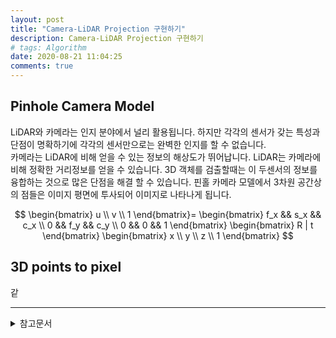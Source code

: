 ```yaml
---
layout: post
title: "Camera-LiDAR Projection 구현하기"
description: Camera-LiDAR Projection 구현하기
# tags: Algorithm
date: 2020-08-21 11:04:25
comments: true
---
```


## Pinhole Camera Model

LiDAR와 카메라는 인지 분야에서 널리 활용됩니다. 하지만 각각의 센서가 갖는 특성과 단점이 명확하기에 각각의 센서만으로는 완벽한 인지를 할 수 없습니다.  
카메라는 LiDAR에 비해 얻을 수 있는 정보의 해상도가 뛰어납니다.
LiDAR는 카메라에 비해 정확한 거리정보를 얻을 수 있습니다.
3D 객체를 검출할때는 이 두센서의 정보를 융합하는 것으로 많은 단점을 해결 할 수 있습니다.
핀홀 카메라 모델에서 3차원 공간상의 점들은 이미지 평면에 투사되어 이미지로 나타나게 됩니다.

$$
\begin{bmatrix} u \\ v \\ 1 \end{bmatrix}= \begin{bmatrix} f_x && s_x && c_x \\ 0 && f_y && c_y \\ 0 && 0 && 1 \end{bmatrix} \begin{bmatrix} R | t \end{bmatrix} \begin{bmatrix} x \\ y \\ z \\ 1 \end{bmatrix}
$$

<!-- pinhole model -->
<!-- 3d lidar point to camera pixel -->

## 3D points to pixel

 같

---

<details>
<summary>참고문서</summary>
<div markdown="1">

- [Camera-Lidar Projection: Navigating between 2D and 3D](https://medium.com/swlh/camera-lidar-projection-navigating-between-2d-and-3d-911c78167a94)
- [카메라 캘리브레이션 - 다크프로그래머](https://darkpgmr.tistory.com/32)
- [How project Velodyne point clouds on image? (KITTI Dataset)](https://stackoverflow.com/questions/39104666/how-project-velodyne-point-clouds-on-image-kitti-dataset)

</div>
</details>
<script id="dsq-count-scr" src="//msc9533.disqus.com/count.js" async></script>

